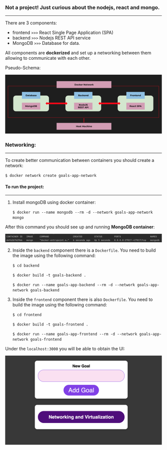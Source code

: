 ### Not a project! Just curious about the nodejs, react and mongo.

---

There are 3 components:
* frontend `>>>` React Single Page Application (SPA)
* backend  `>>>` Nodejs REST API service
* MongoDB  `>>>` Database for data.

All components are **dockerized** and set up a networking between them allowing to communicate with each other.

Pseudo-Schema:

![img](src/imgs/schema.png)


### Networking: 

---

To create better communication between containers you should create a network:

``$ docker network create goals-app-network``

#### To run the project: 

----


1. Install mongoDB using docker container:

    ```$ docker run --name mongodb --rm -d --network goals-app-network mongo```
   
After this command you should see up and running **MongoDB container**: 

![img](./src/imgs/mongo_container.png)


2. Inside the `backend` component there is a `Dockerfile`. You need to build the image using the following command:

   ``$ cd backend``
   
   ``$ docker build -t goals-backend .``

   ``$ docker run --name goals-app-backend --rm -d --network goals-app-network goals-backend``


3. Inside the `frontend` component there is also `Dockerfile`. You need to build the image using the following command:

   ``$ cd frontend``

   ``$ docker build -t goals-frontend .``

   ``$ docker run --name goals-app-frontend --rm -d --network goals-app-network goals-frontend``

Under the `localhost:3000` you will be able to obtain the UI: 

![](src/imgs/UI.png)





